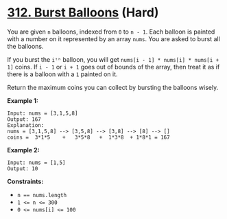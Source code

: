 # [312. Burst Balloons][link] (Hard)

[link]: https://leetcode.cn/problems/burst-balloons/

You are given `n` balloons, indexed from `0` to `n - 1`. Each balloon is painted with a number on it
represented by an array `nums`. You are asked to burst all the balloons.

If you burst the `iᵗʰ` balloon, you will get `nums[i - 1] * nums[i] * nums[i + 1]` coins. If `i - 1`
or `i + 1` goes out of bounds of the array, then treat it as if there is a balloon with a `1`
painted on it.

Return the maximum coins you can collect by bursting the balloons wisely.

**Example 1:**

```
Input: nums = [3,1,5,8]
Output: 167
Explanation:
nums = [3,1,5,8] --> [3,5,8] --> [3,8] --> [8] --> []
coins =  3*1*5    +   3*5*8   +  1*3*8  + 1*8*1 = 167
```

**Example 2:**

```
Input: nums = [1,5]
Output: 10
```

**Constraints:**

- `n == nums.length`
- `1 <= n <= 300`
- `0 <= nums[i] <= 100`
